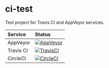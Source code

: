 ci-test
==============

Test project for Travis CI and AppVeyor services.

| Service | Status |
|:--- |:--- |
| AppVeyor  | [![AppVeyor](https://ci.appveyor.com/api/projects/status/d12os7q08ps9vf8r?svg=true)](https://ci.appveyor.com/project/mloskot/ci-test) |
| Travis CI | [![TravisCI](https://travis-ci.org/mloskot/ci-test.png?branch=master)](https://travis-ci.org/mloskot/ci-test) |
| CircleCI  | [![CircleCI](https://circleci.com/gh/mloskot/ci-test/tree/master.svg?style=svg)](https://circleci.com/gh/mloskot/ci-test/tree/master) |
